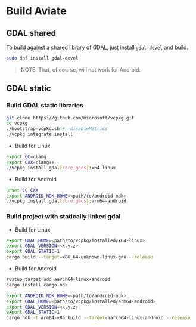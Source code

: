 # Build Aviate

## GDAL shared

To build against a shared library of GDAL, just install `gdal-devel` and build.

```sh
sudo dnf install gdal-devel
```

> NOTE: That, of course, will not work for Android.

## GDAL static

### Build GDAL static libraries

```sh
git clone https://github.com/microsoft/vcpkg.git
cd vcpkg
./bootstrap-vcpkg.sh # -disableMetrics
./vcpkg integrate install
```

- Build for Linux

```sh
export CC=clang
export CXX=clang++
./vcpkg install gdal[core,geos]:x64-linux
```

- Build for Android

```sh
unset CC CXX
export ANDROID_NDK_HOME=<path/to/android-ndk>
./vcpkg install gdal[core,geos]:arm64-android
```

### Build project with statically linked gdal

- Build for Linux

```sh
export GDAL_HOME=<path/to/vcpkg/installed/x64-linux>
export GDAL_VERSION=<x.y.z>
export GDAL_STATIC=1
cargo build --target=x86_64-unknown-linux-gnu --release
```

- Build for Android

```sh
rustup target add aarch64-linux-android
cargo install cargo-ndk
```

```sh
export ANDROID_NDK_HOME=<path/to/android-ndk>
export GDAL_HOME=<path/to/vcpkg/installed/arm64-android>
export GDAL_VERSION=<x.y.z>
export GDAL_STATIC=1
cargo ndk -t arm64-v8a build --target=aarch64-linux-android --release
```
